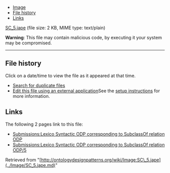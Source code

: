 * [Image](../Image/SC_5.jape.md#file)
* [File history](../Image/SC_5.jape.md#filehistory)
* [Links](../Image/SC_5.jape.md#filelinks)


[SC\_5.jape](../images/d/d5/SC_5.jape "SC 5.jape")‎
 (file size: 2 KB, MIME type: text/plain)




__Warning__: This file may contain malicious code, by executing it your system may be compromised.

---



## File history

Click on a date/time to view the file as it appeared at that time.



  
* [Search for duplicate files](http://ontologydesignpatterns.org/wiki/Special:FileDuplicateSearch/SC_5.jape "Special:FileDuplicateSearch/SC 5.jape")
* [Edit this file using an external application](http://ontologydesignpatterns.org/wiki/index.php?title=Image:SC_5.jape&action=edit&externaledit=true&mode=file "Image:SC 5.jape")See the [setup instructions](http://www.mediawiki.org/wiki/Manual:External_editors "http://www.mediawiki.org/wiki/Manual:External_editors") for more information.

## Links



The following 2 pages link to this file:


* [Submissions:Lexico Syntactic ODP corresponding to SubclassOf relation ODP](../Submissions/Lexico_Syntactic_ODP_corresponding_to_SubclassOf_relation_ODP.md "Submissions:Lexico Syntactic ODP corresponding to SubclassOf relation ODP")
* [Submissions:Lexico Syntactic ODP corresponding to SubclassOf relation ODP/5](../Submissions/Lexico_Syntactic_ODP_corresponding_to_SubclassOf_relation_ODP/5.md "Submissions:Lexico Syntactic ODP corresponding to SubclassOf relation ODP/5")


Retrieved from "[http://ontologydesignpatterns.org/wiki/Image:SC\_5.jape](../Image/SC_5.jape.md)"